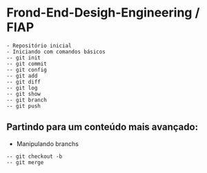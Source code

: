 # Frond-End-Desigh-Engineering / FIAP
```
- Repositório inicial
- Iniciando com comandos básicos
-- git init
-- git commit
-- git config
-- git add
-- git diff
-- git log
-- git show
-- git branch
-- git push
```
## Partindo para um conteúdo mais avançado: 
- Manipulando branchs
```
-- git checkout -b
-- git merge

```

